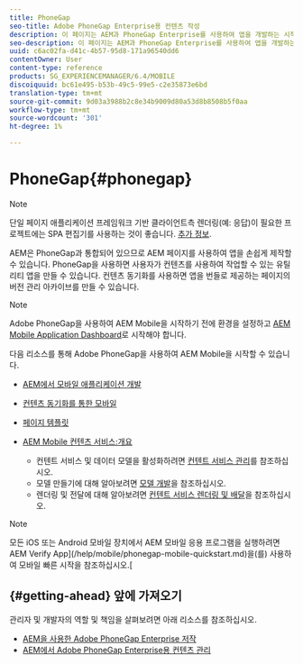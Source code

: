 ```yaml
---
title: PhoneGap
seo-title: Adobe PhoneGap Enterprise용 컨텐츠 작성
description: 이 페이지는 AEM과 PhoneGap Enterprise를 사용하여 앱을 개발하는 시작점 역할을 합니다. AEM은 PhoneGap과 통합되어 있으므로 AEM 페이지를 사용하여 앱을 손쉽게 제작할 수 있습니다. PhoneGap을 사용하면 사용자가 컨텐츠를 사용하여 작업할 수 있는 유틸리티 앱을 만들 수 있습니다.
seo-description: 이 페이지는 AEM과 PhoneGap Enterprise를 사용하여 앱을 개발하는 시작점 역할을 합니다. AEM은 PhoneGap과 통합되어 있으므로 AEM 페이지를 사용하여 앱을 손쉽게 제작할 수 있습니다. PhoneGap을 사용하면 사용자가 컨텐츠를 사용하여 작업할 수 있는 유틸리티 앱을 만들 수 있습니다.
uuid: c6ac02fa-d41c-4b57-95d8-171a96540dd6
contentOwner: User
content-type: reference
products: SG_EXPERIENCEMANAGER/6.4/MOBILE
discoiquuid: bc61e495-b53b-49c5-99e5-c2e35873e6bd
translation-type: tm+mt
source-git-commit: 9d03a3988b2c8e34b9009d80a53d8b8508b5f0aa
workflow-type: tm+mt
source-wordcount: '301'
ht-degree: 1%

---
```



# PhoneGap{#phonegap}

>[!NOTE]
>
>단일 페이지 애플리케이션 프레임워크 기반 클라이언트측 렌더링(예: 응답)이 필요한 프로젝트에는 SPA 편집기를 사용하는 것이 좋습니다. [추가 정보](/help/sites-developing/spa-overview.md).

AEM은 PhoneGap과 통합되어 있으므로 AEM 페이지를 사용하여 앱을 손쉽게 제작할 수 있습니다. PhoneGap을 사용하면 사용자가 컨텐츠를 사용하여 작업할 수 있는 유틸리티 앱을 만들 수 있습니다. 컨텐츠 동기화를 사용하면 앱을 번들로 제공하는 페이지의 버전 관리 아카이브를 만들 수 있습니다.

>[!NOTE]
>
>Adobe PhoneGap을 사용하여 AEM Mobile을 시작하기 전에 환경을 설정하고 [AEM Mobile Application Dashboard](/help/mobile/phonegap-authoring-apps.md)로 시작해야 합니다.

다음 리소스를 통해 Adobe PhoneGap을 사용하여 AEM Mobile을 시작할 수 있습니다.

* [AEM에서 모바일 애플리케이션 개발](/help/mobile/developing-mobile-applications.md)
* [컨텐츠 동기화를 통한 모바일](/help/mobile/phonegap-contentsync.md)
* [페이지 템플릿](/help/mobile/phonegap-apps-arch-page-templates.md)

* [AEM Mobile 컨텐츠 서비스:개요](/help/mobile/develop-content-as-a-service.md)

   * 컨텐트 서비스 및 데이터 모델을 활성화하려면 [컨텐트 서비스 관리](/help/mobile/developing-content-services.md)를 참조하십시오.
   * 모델 만들기에 대해 알아보려면 [모델 개발](/help/mobile/administer-mobile-apps.md)을 참조하십시오.
   * 렌더링 및 전달에 대해 알아보려면 [컨텐트 서비스 렌더링 및 배달](/help/mobile/rendering-and-delivery.md)을 참조하십시오.

>[!NOTE]
>
>모든 iOS 또는 Android 모바일 장치에서 AEM 모바일 응용 프로그램을 실행하려면 AEM Verify App](/help/mobile/phonegap-mobile-quickstart.md)을(를) 사용하여 모바일 빠른 시작을 참조하십시오.[

## {#getting-ahead} 앞에 가져오기

관리자 및 개발자의 역할 및 책임을 살펴보려면 아래 리소스를 참조하십시오.

* [AEM을 사용한 Adobe PhoneGap Enterprise 저작](/help/mobile/phonegap.md)
* [AEM에서 Adobe PhoneGap Enterprise용 컨텐츠 관리](/help/mobile/administer-phonegap.md)

